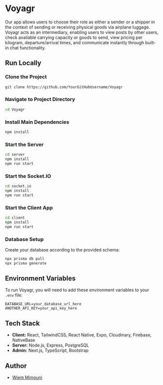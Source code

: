# Voyagr

Our app allows users to choose their role as either a sender or a shipper in the context of sending or receiving physical goods via airplane luggage. Voyagr acts as an intermediary, enabling users to view posts by other users, check available carrying capacity or goods to send, view pricing per kilogram, departure/arrival times, and communicate instantly through built-in chat functionality.

## Run Locally

### Clone the Project

```bash
git clone https://github.com/YourGitHubUsername/Voyagr
```

### Navigate to Project Directory

```bash
cd Voyagr
```

### Install Main Dependencies

```bash
npm install
```

### Start the Server

```bash
cd server
npm install
npm run start
```

### Start the Socket.IO

```bash
cd socket.io
npm install
npm run start
```

### Start the Client App

```bash
cd client
npm install
npm run start
```

### Database Setup

Create your database according to the provided schema:

```bash
npx prisma db pull
npx prisma generate
```

## Environment Variables

To run Voyagr, you will need to add these environment variables to your `.env` file:

```env
DATABASE_URL=your_database_url_here
ANOTHER_API_KEY=your_api_key_here
```

## Tech Stack

- **Client:** React, TailwindCSS, React Native, Expo, Cloudinary, Firebase, NativeBase
- **Server:** Node.js, Express, PostgreSQL
- **Admin:** Next.js, TypeScript, Bootstrap

## Author

- [Wiem Mimouni](https://github.com/WiemMimouni)

